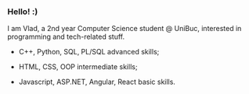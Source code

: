 ### Hello! :)

I am Vlad, a 2nd year Computer Science student @ UniBuc, interested in programming and tech-related stuff.

- C++, Python, SQL, PL/SQL advanced skills;

- HTML, CSS, OOP intermediate skills;

- Javascript, ASP.NET, Angular, React basic skills.

<!--
**vladfxstoader/vladfxstoader** is a ✨ _special_ ✨ repository because its `README.md` (this file) appears on your GitHub profile.

Here are some ideas to get you started:

- 🔭 I’m currently working on ...
- 🌱 I’m currently learning ...
- 👯 I’m looking to collaborate on ...
- 🤔 I’m looking for help with ...
- 💬 Ask me about ...
- 📫 How to reach me: ...
- 😄 Pronouns: ...
- ⚡ Fun fact: ...
-->
